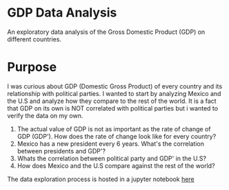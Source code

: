# GDP Data Analysis
An exploratory data analysis of the Gross Domestic Product (GDP) on different countries.

# Purpose
I was curious about GDP (Domestic Gross Product) of every country and its relationship with political parties. I wanted to start by analyzing Mexico and the U.S and analyze how they compare to the rest of the world.
It is a fact that GDP on its own is NOT correlated with political parties but i wanted to verify the data on my own.

1. The actual value of GDP is not as important as the rate of change of GDP (GDP'). How does the rate of change look like for every country?
2. Mexico has a new president every 6 years. What's the correlation between presidents and GDP'?
3. Whats the correlation between political party and GDP' in the U.S?
4. How does Mexico and the U.S compare against the rest of the world?


The data exploration process is hosted in a jupyter notebook [here](/gdp_clean.ipynb)
